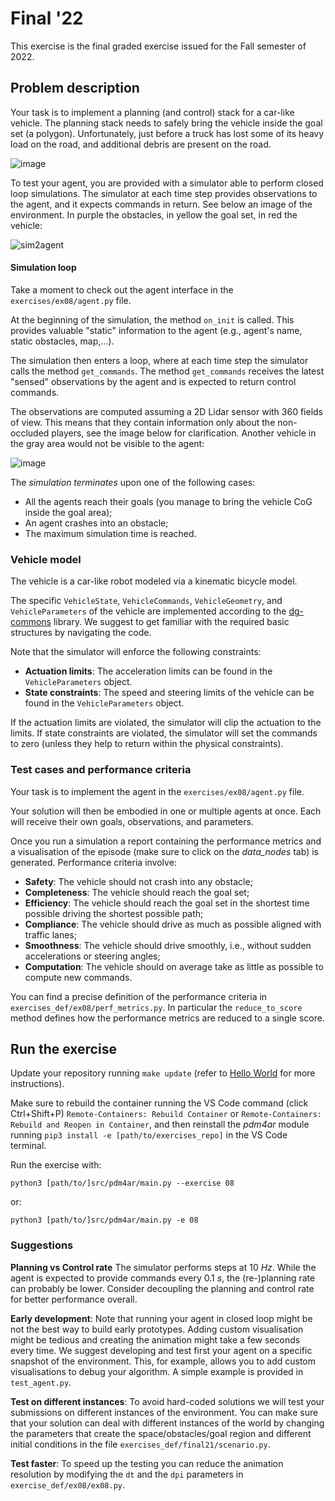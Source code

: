 # Final '22

This exercise is the final graded exercise issued for the Fall semester of 2022.

## Problem description
Your task is to implement a planning (and control) stack for a car-like vehicle.
The planning stack needs to safely bring the vehicle inside the goal set (a polygon). 
Unfortunately, just before a truck has lost some of its heavy load on the road, and additional debris are present on the road.  

![image](https://user-images.githubusercontent.com/18750753/207476501-2330675d-d18e-4897-a29f-4ad8ac30d4f0.png)

To test your agent, you are provided with a simulator able to perform closed loop simulations.
The simulator at each time step provides observations to the agent, and it expects commands in return.
See below an image of the environment. In purple the obstacles, in yellow the goal set, in red the vehicle:

![sim2agent](https://user-images.githubusercontent.com/18750753/144580159-d4d29506-03b2-49b9-b4b8-3cde701cc7d4.png)

#### Simulation loop
Take a moment to check out the agent interface in the `exercises/ex08/agent.py` file.

At the beginning of the simulation, the method `on_init` is called.
This provides valuable "static" information to the agent (e.g., agent's name, static obstacles, map,...).

The simulation then enters a loop, where at each time step the simulator calls the method `get_commands`.
The method `get_commands` receives the latest "sensed" observations by the agent and is expected to return control commands.

The observations are computed assuming a 2D Lidar sensor with 360 fields of view. 
This means that they contain information only about the non-occluded players, see the image below for clarification.
Another vehicle in the gray area would not be visible to the agent:

![image](https://user-images.githubusercontent.com/18750753/207558372-afd91da4-4e0d-47a0-ae54-eb6dc7e013f4.png)


The *simulation terminates* upon one of the following cases:
- All the agents reach their goals (you manage to bring the vehicle CoG inside the goal area);
- An agent crashes into an obstacle;
- The maximum simulation time is reached.

### Vehicle model
The vehicle is a car-like robot modeled via a kinematic bicycle model.

The specific `VehicleState`, `VehicleCommands`, `VehicleGeometry`, and `VehicleParameters` of the vehicle are implemented according to the [dg-commons](https://github.com/idsc-frazzoli/dg-commons) library.
We suggest to get familiar with the required basic structures by navigating the code. 

Note that the simulator will enforce the following constraints:
- **Actuation limits**: The acceleration limits can be found in the `VehicleParameters` object.
- **State constraints**: The speed and steering limits of the vehicle can be found in the `VehicleParameters` object.

If the actuation limits are violated, the simulator will clip the actuation to the limits.
If state constraints are violated, the simulator will set the commands to zero (unless they help to return within the physical constraints).

### Test cases and performance criteria
Your task is to implement the agent in the `exercises/ex08/agent.py` file.

Your solution will then be embodied in one or multiple agents at once. 
Each will receive their own goals, observations, and parameters.

Once you run a simulation a report containing the performance metrics and a visualisation of the episode (make sure to click on the _data_nodes_ tab) is generated.
Performance criteria involve:
- **Safety**: The vehicle should not crash into any obstacle;
- **Completeness**: The vehicle should reach the goal set;
- **Efficiency**: The vehicle should reach the goal set in the shortest time possible driving the shortest possible path;
- **Compliance**: The vehicle should drive as much as possible aligned with traffic lanes;
- **Smoothness**: The vehicle should drive smoothly, i.e., without sudden accelerations or steering angles;
- **Computation**: The vehicle should on average take as little as possible to compute new commands.

You can find a precise definition of the performance criteria in `exercises_def/ex08/perf_metrics.py`.
In particular the `reduce_to_score` method defines how the performance metrics are reduced to a single score.


## Run the exercise
Update your repository running `make update` (refer to [Hello World](01-helloworld.md) for more instructions).

Make sure to rebuild the container running the VS Code command (click Ctrl+Shift+P) `Remote-Containers: Rebuild Container` or `Remote-Containers: Rebuild and Reopen in Container`, and then reinstall the *pdm4ar* module running `pip3 install -e [path/to/exercises_repo]` in the VS Code terminal.

Run the exercise with:
```shell
python3 [path/to/]src/pdm4ar/main.py --exercise 08
```
or:
```shell
python3 [path/to/]src/pdm4ar/main.py -e 08
```


### Suggestions

**Planning vs Control rate**
The simulator performs steps at 10 _Hz_. 
While the agent is expected to provide commands every 0.1 _s_, the (re-)planning rate can probably be lower.
Consider decoupling the planning and control rate for better performance overall.

**Early development**: 
Note that running your agent in closed loop might be not the best way to build early prototypes.
Adding custom visualisation might be tedious and creating the animation might take a few seconds every time.
We suggest developing and test first your agent on a specific snapshot of the environment.
This, for example, allows you to add custom visualisations to debug your algorithm.
A simple example is provided in `test_agent.py`.

**Test on different instances**:
To avoid hard-coded solutions we will test your submissions on different instances of the environment.
You can make sure that your solution can deal with different instances of the world by changing the parameters that create the space/obstacles/goal region and different initial conditions in the file `exercises_def/final21/scenario.py`.

**Test faster**:
To speed up the testing you can reduce the animation resolution by modifying the `dt` and the `dpi` parameters in `exercise_def/ex08/ex08.py`.
